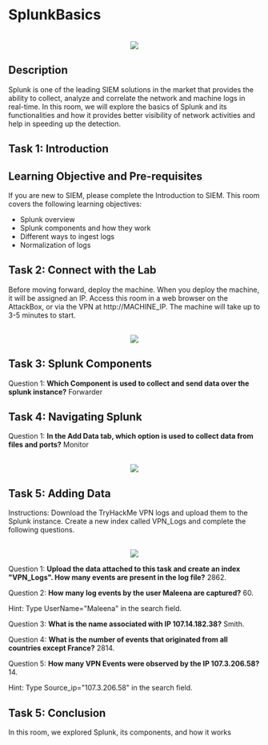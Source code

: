 # SplunkBasics
<p align="center">
<br/>
<img src="https://i.imgur.com/d7rHJaa.png"/>

<h2>Description</h2>

Splunk is one of the leading SIEM solutions in the market that provides the ability to collect, analyze and correlate the network and machine logs in real-time. In this room, we will explore the basics of Splunk and its functionalities and how it provides better visibility of network activities and help in speeding up the detection.

<h2>Task 1: Introduction</h2>

<h2>Learning Objective and Pre-requisites</h2>

If you are new to SIEM, please complete the Introduction to SIEM. This room covers the following learning objectives:

 - Splunk overview
 - Splunk components and how they work
 - Different ways to ingest logs
 - Normalization of logs

<h2>Task 2: Connect with the Lab</h2>

Before moving forward, deploy the machine. When you deploy the machine, it will be assigned an IP. Access this room in a web browser on the AttackBox, or via the VPN at http://MACHINE_IP. The machine will take up to 3-5 minutes to start.

<p align="center">
<br/>
<img src="https://i.imgur.com/BXEqKgw.png"/>

<h2>Task 3: Splunk Components</h2>

Question 1:  **Which Component is used to collect and send data over the splunk instance?** Forwarder

<h2>Task 4: Navigating Splunk</h2>

Question 1:  **In the Add Data tab, which option is used to collect data from files and ports?** Monitor

<p align="center">
<br/>
<img src="https://i.imgur.com/Wp6kgey.png"/>

<h2>Task 5: Adding Data</h2>

Instructions: Download the TryHackMe VPN logs and upload them to the Splunk instance. Create a new index called VPN_Logs and complete the following questions. 

<p align="center">
<br/>
<img src="https://i.imgur.com/yYFZkNd.png"/>

Question 1:  **Upload the data attached to this task and create an index "VPN_Logs". How many events are present in the log file?** 2862. 

Question 2:  **How many log events by the user Maleena are captured?** 60. 

Hint: Type UserName="Maleena" in the search field.

Question 3:  **What is the name associated with IP 107.14.182.38?** Smith. 

Question 4:  **What is the number of events that originated from all countries except France?** 2814. 

Question 5:  **How many VPN Events were observed by the IP 107.3.206.58?** 14.

Hint: Type Source_ip="107.3.206.58" in the search field.


<h2>Task 5: Conclusion</h2>

In this room, we explored Splunk, its components, and how it works
